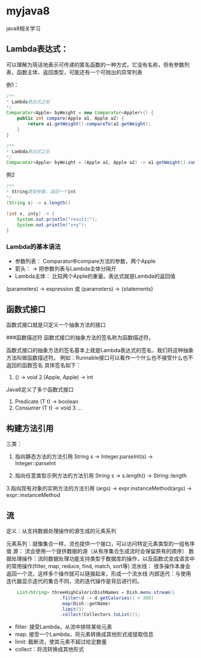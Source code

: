 # myjava8
java8相关学习

## Lambda表达式：
可以理解为简洁地表示可传递的匿名函数的一种方式，它没有名称，但有参数列表，函数主体、返回类型，可能还有一个可抛出的异常列表

例1：
```java
/**
* Lambda表达式之前
*/
Comparator<Apple> byWeight = new Comparator<Appler>() {
    public int compare(Apple a1, Apple a2) {
        return a1.getWeight().compareTo(a2.getWeight);
    }
}

/**
* Lambda表达式之后
*/
Comparator<Apple> byWeight = (Apple a1, Apple a2) -> a1.getWeight().compareTo(a2.getWeight());

```

例2

```java
/**
* String类型参数，返回一个int
*/
(String s) -> s.length() 

(int x, inty) -> {
    System.out.println("result:");
    System.out.println("x+y");
}
```

### Lambda的基本语法

- 参数列表： Comparator中compare方法的参数，两个Apple
- 箭头： -> 把参数列表与Lambda主体分隔开
- Lambda主体： 比较两个Apple的重量。表达式就是Lambda的返回值

(parameters) -> expression 或 (parameters) -> {statements}

## 函数式接口
函数式接口就是只定义一个抽象方法的接口

###函数描述符
函数式接口的抽象方法的签名称为函数描述符。

函数式接口的抽象方法的签名基本上就是Lambda表达式的签名，我们将这种抽象方法叫做函数描述符。
例如：Runnable接口可以看作一个什么也不接受什么也不返回的函数签名 
具体签名如下：
1. () -> void 
2.(Apple, Apple) -> int 

Java8定义了多个函数式接口
1. Predicate (T t) -> boolean
2. Consumer  (T t) -> void
3  ...

## 构建方法引用
三类：
1. 指向静态方法的方法引用
String s -> Integer.parseInt(s) ->  Integer::parseInt

2. 指向任意类型示例方法的方法引用
String s -> s.length() -> String::length

3.指向现有对象的实例方法的方法引用
(args) -> expr.instanceMethod(args) -> expr::instanceMethod

## 流

定义：从支持数据处理操作的源生成的元素系列

元素系列：就像集合一样，流也提供一个接口，可以访问特定元素类型的一组有序值
源： 流会使用一个提供数据的源（从有序集合生成流时会保留原有的顺序）
数据处理操作：流的数据处理功能支持类型于数据库的操作，以及函数式变成语言中的常用操作(filter, map, reduce, find, match, sort等)
流水线： 很多操作本身会返回一个流，这样多个操作就可以链接起来，形成一个流水线
内部迭代：与使用迭代器显示迭代的集合不同，流的迭代操作是背后进行的。
```java
    List<String> threeHighCaloricDishNames = Dish.menu.stream()
                    .filter(d -> d.getCalories() > 300)
                    .map(Dish::getName)
                    .limit(3)
                    .collect(Collectors.toList());

```
- filter: 接受Lambda，从流中排除某些元素
- map: 接受一个Lambda，将元素转换成其他形式或提取信息
- limit: 截断流，使其元素不超过给定数量
- collect：将流转换成其他形式


  
   




